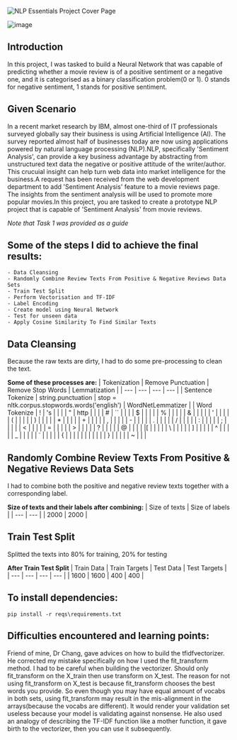 
![NLP Essentials Project Cover Page](https://user-images.githubusercontent.com/89140773/207842683-4443f5b6-b20e-487a-9eee-6e7af3fa2638.png)


![image](https://user-images.githubusercontent.com/89140773/208248644-3efdad3a-9ce7-4375-87fb-4065ca44c00e.png)

## Introduction
In this project, I was tasked to build a Neural Network that was capable of predicting whether a movie review is of a positive sentiment or a negative one, and it is categorised as a binary classification problem(0 or 1). 0 stands for negative sentiment, 1 stands for positive sentiment. 

## Given Scenario
In a recent market research by IBM, almost one-third of IT professionals surveyed globally say their business is using Artificial Intelligence (AI). The survey reported almost half of businesses today are now using applications powered by natural language processing (NLP).NLP, specifically 'Sentiment Analysis', can provide a key business advantage by abstracting from unstructured text data the negative or positive attitude of the writer/author. This crucuial insight can help turn web data into market intelligence for the business.A request has been received from the web development department to add 'Sentiment Analysis' feature to a movie reviews page.
The insights from the sentiment analysis will be used to promote more popular movies.In this project, you are tasked to create a prototype NLP project that is capable of 'Sentiment Analysis' from movie reviews.

*Note that Task 1 was provided as a guide*

## Some of the steps I did to achieve the final results:

```
- Data Cleansing
- Randomly Combine Review Texts From Positive & Negative Reviews Data Sets
- Train Test Split
- Perform Vectorisation and TF-IDF
- Label Encoding
- Create model using Neural Network
- Test for unseen data
- Apply Cosine Similarity To Find Similar Texts
```

## Data Cleansing
Because the raw texts are dirty, I had to do some pre-processing to clean the text.

**Some of these processes are:**
| Tokenization | Remove Punctuation | Remove Stop Words | Lemmatization | 
| --- | --- | --- | --- |
| Sentence Tokenize | string.punctuation | stop = nltk.corpus.stopwords.words('english') | WordNetLemmatizer |
| Word Tokenize | ! | 's |  |
|  | " | http |  |
|  | # | `` |  |
|  | $ |  |  |
|  | % |  |  |
|  | & |  |  |
|  | ' |  |  |
|  | ( |  |  |
|  | ) |  |  |
|  | * |  |  |
|  | + |  |  |
|  | , |  |  |
|  | - |  |  |
|  | . |  |  |
|  | / |  |  |
|  | : |  |  |
|  | ; |  |  |
|  | < |  |  |
|  | = |  |  |
|  | > |  |  |
|  | ? |  |  |
|  | @ |  |  |
|  |[ |  |  |
|  | \ |  |  |
|  | ] |  |  |
|  | ^ |  |  |
|  | _ |  |  |
|  | ` |  |  |
|  | { |  |  |
|  | | |  |  |
|  | } |  |  |
|  | ~ |  |  |

## Randomly Combine Review Texts From Positive & Negative Reviews Data Sets
I had to combine both the positive and negative review texts together with a corresponding label.

**Size of texts and their labels after combining:**
| Size of texts | Size of labels |
| --- | --- | 
| 2000 | 2000 |

## Train Test Split
Splitted the texts into 80% for training, 20% for testing


**After Train Test Split**
| Train Data | Train Targets | Test Data | Test Targets |
| --- | --- | --- | --- |
| 1600 | 1600 | 400 | 400 |



## To install dependencies:
```
pip install -r reqs\requirements.txt
```


## Difficulties encountered and learning points:
Friend of mine, Dr Chang, gave advices on how to build the tfidfvectorizer. He corrected my mistake specifically on how I used the fit_transform method. I had to be careful when building the vectorizer. Should only fit_transform on the X_train then use transform on X_test. The reason for not using fit_transform on X_test is because fit_transform chooses the best words you provide. So even though you may have equal amount of vocabs in both sets, using fit_transform may result in the mis-alignment in the arrays(because the vocabs are different). It would render your validation set useless because your model is validating against nonsense. He also used an analogy of describing the TF-IDF function like a mother function, it gave birth to the vectorizer,  then you can use it subsequently.


